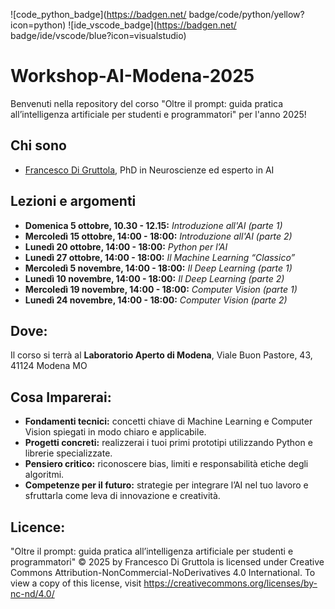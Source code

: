 !\[code_python_badge\](https://badgen.net/
badge/code/python/yellow?icon=python) !\[ide_vscode_badge\](https://badgen.net/
badge/ide/vscode/blue?icon=visualstudio)

# Workshop-AI-Modena-2025
Benvenuti nella repository del corso "Oltre il prompt: guida pratica all’intelligenza artificiale per studenti e programmatori" per l'anno 2025!

## Chi sono

* [Francesco Di Gruttola](https://www.cerebest.com/), PhD in Neuroscienze ed esperto in AI

## Lezioni e argomenti

* **Domenica 5 ottobre, 10.30 - 12.15:** *Introduzione all'AI (parte 1)*
* **Mercoledì 15 ottobre, 14:00 - 18:00:** *Introduzione all'AI (parte 2)*
* **Lunedì 20 ottobre, 14:00 - 18:00:** *Python per l’AI*
* **Lunedì 27 ottobre, 14:00 - 18:00:** *Il Machine Learning “Classico”*
* **Mercoledì 5 novembre, 14:00 - 18:00:** *Il Deep Learning (parte 1)*
* **Lunedì 10 novembre, 14:00 - 18:00:** *Il Deep Learning (parte 2)*
* **Mercoledì 19 novembre, 14:00 - 18:00:** *Computer Vision (parte 1)*
* **Lunedì 24 novembre, 14:00 - 18:00:** *Computer Vision (parte 2)*

## Dove:

Il corso si terrà al **Laboratorio Aperto di Modena**, Viale Buon Pastore, 43, 41124 Modena MO

## Cosa Imparerai:

* **Fondamenti tecnici:** concetti chiave di Machine Learning e Computer Vision spiegati in modo chiaro e applicabile.
* **Progetti concreti:** realizzerai i tuoi primi prototipi utilizzando Python e librerie specializzate.
* **Pensiero critico:** riconoscere bias, limiti e responsabilità etiche degli algoritmi.
* **Competenze per il futuro:** strategie per integrare l’AI nel tuo lavoro e sfruttarla come leva di innovazione e creatività.

## Licence:

"Oltre il prompt: guida pratica all’intelligenza artificiale per studenti e programmatori" © 2025 by Francesco Di Gruttola is licensed under Creative Commons Attribution-NonCommercial-NoDerivatives 4.0 International. To view a copy of this license, visit https://creativecommons.org/licenses/by-nc-nd/4.0/

